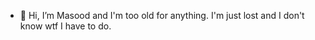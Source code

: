- 👋 Hi, I’m Masood and I'm too old for anything. I'm just lost and I don't know wtf I have to do.

<!---
Masood86/Masood86 is a ✨ special ✨ repository because its `README.md` (this file) appears on your GitHub profile.
You can click the Preview link to take a look at your changes.
--->
